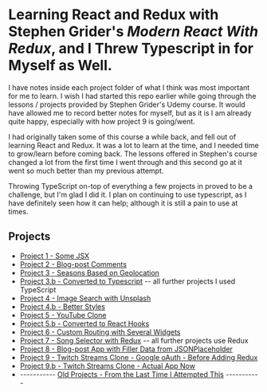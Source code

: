 # Learning React and Redux with Stephen Grider's _Modern React With Redux_, and I Threw Typescript in for Myself as Well.

I have notes inside each project folder of what I think was most important for me to learn. I wish I had started this repo earlier while going through the lessons / projects provided by Stephen Grider's Udemy course. It would have allowed me to record better notes for myself, but as it is I am already quite happy, especially with how project 9 is going/went.

I had originally taken some of this course a while back, and fell out of learning React and Redux. It was a lot to learn at the time, and I needed time to grow/learn before coming back. The lessons offered in Stephen's course changed a lot from the first time I went through and this second go at it went so much better than my previous attempt.

Throwing TypeScript on-top of everything a few projects in proved to be a challenge, but I'm glad I did it. I plan on continuing to use typescript, as I have definitely seen how it can help; although it is still a pain to use at times.

## Projects

- [Project 1 - Some JSX](https://github.com/Squibs/modern-react-redux/tree/master/1.%20jsx)
- [Project 2 - Blog-post Comments](https://github.com/Squibs/modern-react-redux/tree/master/2.%20components)
- [Project 3 - Seasons Based on Geolocation](https://github.com/Squibs/modern-react-redux/tree/master/3.%20seasons)
- [Project 3.b - Converted to Typescript](https://github.com/Squibs/modern-react-redux/tree/master/3.%20seasons%20-%20converted%20to%20typescript%20by%20me) -- all further projects I used TypeScript
- [Project 4 - Image Search with Unsplash](https://github.com/Squibs/modern-react-redux/tree/master/4.%20pics)
- [Project 4.b - Better Styles](https://github.com/Squibs/modern-react-redux/tree/master/4.%20pics%20-%20with%20styling)
- [Project 5 - YouTube Clone](https://github.com/Squibs/modern-react-redux/tree/master/5.%20videos)
- [Project 5.b - Converted to React Hooks](https://github.com/Squibs/modern-react-redux/tree/master/5.%20videos%20-%20with%20hooks)
- [Project 6 - Custom Routing with Several Widgets](https://github.com/Squibs/modern-react-redux/tree/master/6.%20widgets)
- [Project 7 - Song Selector with Redux](<https://github.com/Squibs/modern-react-redux/tree/master/7.%20songs%20(redux)>) -- all further projects use Redux
- [Project 8 - Blog-post App with Filler Data from JSONPlaceholder](https://github.com/Squibs/modern-react-redux/tree/master/8.%20blog)
- [Project 9 - Twitch Streams Clone - Google oAuth - Before Adding Redux](https://github.com/Squibs/modern-react-redux/tree/master/9.%20streams%20-%20before%20redux)
- [Project 9.b - Twitch Streams Clone - Actual App Now](https://github.com/Squibs/modern-react-redux/tree/master/9.%20streams)
- ----------- [Old Projects - From the Last Time I Attempted This](https://github.com/Squibs/modern-react-redux/tree/master/_Stephen%20Grider%20Old) -----------
